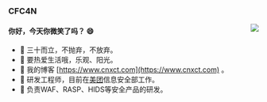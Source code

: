 ### CFC4N 
<img align="right" src="https://github-readme-stats.vercel.app/api?username=cfc4n&show_icons=true&icon_color=0366d6&text_color=2ea44f&bg_color=ffffff&hide_title=true" />



#### 你好，今天你微笑了吗？ :smile:

- 🤵 三十而立，不抛弃，不放弃。
- 🔅 要热爱生活哦，乐观、阳光。
- 🎈 我的博客 [https://www.cnxct.com](https://www.cnxct.com) 。
- 🎈 研发工程师，目前在[美团](https://github.com/Meituan-Dianping)信息安全部工作。
- 🎈 负责WAF、RASP、HIDS等安全产品的研发。
